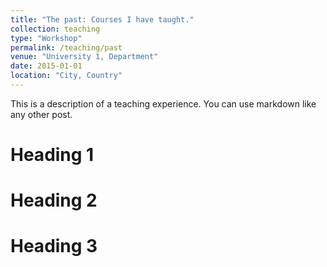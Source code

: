 ```yaml
---
title: "The past: Courses I have taught."
collection: teaching
type: "Workshop"
permalink: /teaching/past
venue: "University 1, Department"
date: 2015-01-01
location: "City, Country"
---
```


This is a description of a teaching experience. You can use markdown like any other post.

Heading 1
======

Heading 2
======

Heading 3
======
